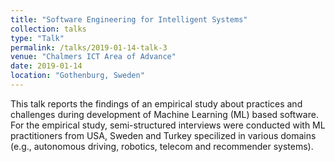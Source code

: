 ```yaml
---
title: "Software Engineering for Intelligent Systems"
collection: talks
type: "Talk"
permalink: /talks/2019-01-14-talk-3
venue: "Chalmers ICT Area of Advance"
date: 2019-01-14
location: "Gothenburg, Sweden"
---
```


This talk reports the findings of an empirical study about practices and challenges during development of Machine Learning (ML) based software.  For the empirical study, semi-structured interviews were conducted with ML practitioners from USA, Sweden and Turkey specilized in various domains (e.g., autonomous driving, robotics, telecom and recommender systems).

